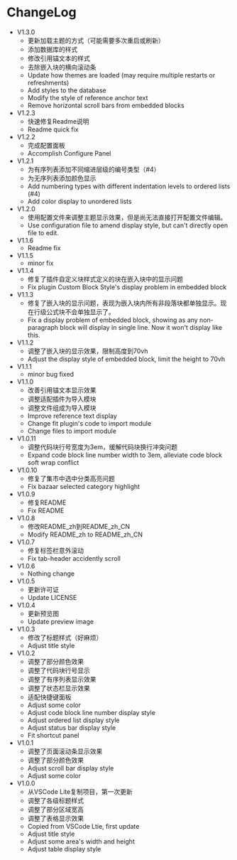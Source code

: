# ChangeLog
- V1.3.0
  - 更新加载主题的方式（可能需要多次重启或刷新）
  - 添加数据库的样式
  - 修改引用锚文本的样式
  - 去除嵌入块的横向滚动条
  - Update how themes are loaded (may require multiple restarts or refreshments)
  - Add styles to the database
  - Modify the style of reference anchor text
  - Remove horizontal scroll bars from embedded blocks
- V1.2.3
  - 快速修复Readme说明
  - Readme quick fix
- V1.2.2
  - 完成配置面板
  - Accomplish Configure Panel
- V1.2.1
  - 为有序列表添加不同缩进层级的编号类型（#4）
  - 为无序列表添加颜色显示
  - Add numbering types with different indentation levels to ordered lists (#4)
  - Add color display to unordered lists
- V1.2.0
  - 使用配置文件来调整主题显示效果，但是尚无法直接打开配置文件编辑。
  - Use configuration file to amend display style, but can't directly open file to edit.
- V1.1.6
  - Readme fix
- V1.1.5
  - minor fix
- V1.1.4
  - 修复了插件自定义块样式定义的块在嵌入块中的显示问题
  - Fix plugin Custom Block Style's display problem in embedded block
- V1.1.3
  - 修复了嵌入块的显示问题，表现为嵌入块内所有非段落块都单独显示。现在行级公式块不会单独显示了。
  - Fix a display problem of embedded block, showing as any non-paragraph block will display in single line. Now it won't display like this.
- V1.1.2
  - 调整了嵌入块的显示效果，限制高度到70vh
  - Adjust the display style of embedded block, limit the height to 70vh
- V1.1.1
  - minor bug fixed
- V1.1.0
  - 改善引用锚文本显示效果
  - 调整适配插件为导入模块
  - 调整文件组成为导入模块
  - Improve reference text display
  - Change fit plugin's code to import module
  - Change files to import module
- V1.0.11
  - 调整代码块行号宽度为3em，缓解代码块换行冲突问题
  - Expand code block line number width to 3em, alleviate code block soft wrap conflict
- V1.0.10
  - 修复了集市中选中分类高亮问题
  - Fix bazaar selected category highlight
- V1.0.9
  - 修复README
  - Fix README
- V1.0.8
  - 修改README_zh到README_zh_CN
  - Modify README_zh to README_zh_CN
- V1.0.7
  - 修复标签栏意外滚动
  - Fix tab-header accidently scroll
- V1.0.6
  - Nothing change
- V1.0.5
  - 更新许可证
  - Update LICENSE
- V1.0.4
  - 更新预览图
  - Update preview image
- V1.0.3
  - 修改了标题样式（好麻烦）
  - Adjust title style
- V1.0.2
  - 调整了部分颜色效果
  - 调整了代码块行号显示
  - 调整了有序列表显示效果
  - 调整了状态栏显示效果
  - 适配快捷键面板
  - Adjust some color
  - Adjust code block line number display style
  - Adjust ordered list display style
  - Adjust status bar display style
  - Fit shortcut panel
- V1.0.1
  - 调整了页面滚动条显示效果
  - 调整了部分颜色效果
  - Adjust scroll bar display style
  - Adjust some color
- V1.0.0
  - 从VSCode Lite复制项目，第一次更新
  - 调整了各级标题样式
  - 调整了部分区域宽高
  - 调整了表格显示效果
  - Copied from VSCode Ltie, first update
  - Adjust title style
  - Adjust some area's width and height
  - Adjust table display style

